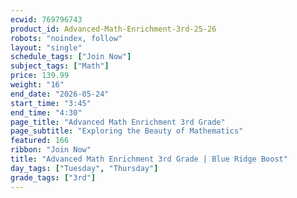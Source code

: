 ```yaml
---
ecwid: 769796743
product_id: Advanced-Math-Enrichment-3rd-25-26
robots: "noindex, follow"
layout: "single"
schedule_tags: ["Join Now"]
subject_tags: ["Math"]
price: 139.99
weight: "16"
end_date: "2026-05-24"
start_time: "3:45"
end_time: "4:30"
page_title: "Advanced Math Enrichment 3rd Grade"
page_subtitle: "Exploring the Beauty of Mathematics"
featured: 166
ribbon: "Join Now"
title: "Advanced Math Enrichment 3rd Grade | Blue Ridge Boost"
day_tags: ["Tuesday", "Thursday"]
grade_tags: ["3rd"]
---
```

